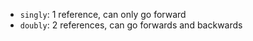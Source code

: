 - `singly`: 1 reference, can only go forward
- `doubly`: 2 references, can go forwards and backwards
